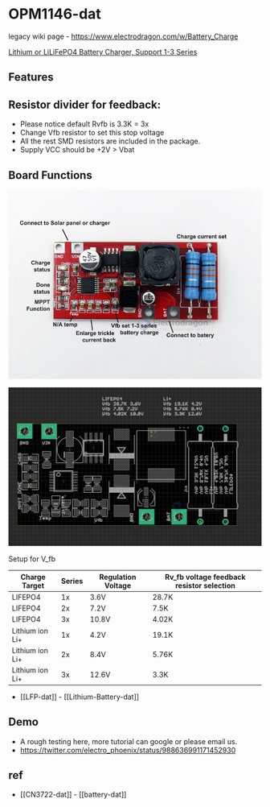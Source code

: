 
# OPM1146-dat



legacy wiki page - https://www.electrodragon.com/w/Battery_Charge

[Lithium or LiLiFePO4 Battery Charger, Support 1-3 Series](https://www.electrodragon.com/product/1-3-series-lithium-lilifepo4-battery-charger/)

## Features 


## Resistor divider for feedback:

- Please notice default Rvfb is 3.3K = 3x 
- Change Vfb resistor to set this stop voltage
- All the rest SMD resistors are included in the package.
- Supply VCC should be +2V > Vbat


## Board Functions 

![](2024-01-31-15-57-14.png)

![](2024-01-31-15-58-09.png)

Setup for V_fb

| Charge Target   | Series | Regulation Voltage | Rv_fb voltage feedback resistor selection |
| --------------- | ------ | ------------------ | ----------------------------------------- |
| LIFEPO4         | 1x     | 3.6V               | 28.7K                                     |
| LIFEPO4         | 2x     | 7.2V               | 7.5K                                      |
| LIFEPO4         | 3x     | 10.8V              | 4.02K                                     |
| Lithium ion Li+ | 1x     | 4.2V               | 19.1K                                     |
| Lithium ion Li+ | 2x     | 8.4V               | 5.76K                                     |
| Lithium ion Li+ | 3x     | 12.6V              | 3.3K                                      |


- [[LFP-dat]] - [[Lithium-Battery-dat]]




## Demo 

- A rough testing here, more tutorial can google or please email us.
- https://twitter.com/electro_phoenix/status/988636991171452930


## ref 

- [[CN3722-dat]] - [[battery-dat]]
